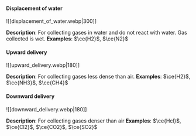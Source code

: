 #### Displacement of water
![[displacement_of_water.webp|300]]

**Description**: For collecting gases in water and do not react with water. Gas collected is wet.
**Examples**: $\ce{H2}$, $\ce{N2}$

#### Upward delivery
![[upward_delivery.webp|180]]

**Description**: For collecting gases less dense than air.
**Examples**: $\ce{H2}$, $\ce{NH3}$, $\ce{CH4}$

#### Downward delivery
![[downward_delivery.webp|180]]

**Description**: For collecting gases denser than air
**Examples**: $\ce{Hcl}$, $\ce{Cl2}$, $\ce{CO2}$, $\ce{SO2}$
